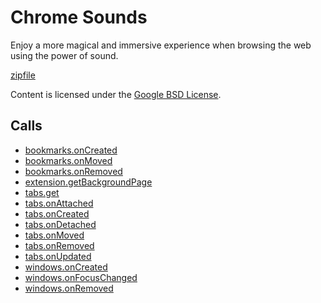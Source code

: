 
Chrome Sounds
=======

Enjoy a more magical and immersive experience when browsing the web using the power of sound.

[zipfile](http://developer.chrome.com/extensions/examples/extensions/fx.zip)

Content is licensed under the [Google BSD License](http://code.google.com/google_bsd_license.html).

Calls
-----

* [bookmarks.onCreated](http://developer.chrome.com/extensions/bookmarks.html#event-onCreated)
* [bookmarks.onMoved](http://developer.chrome.com/extensions/bookmarks.html#event-onMoved)
* [bookmarks.onRemoved](http://developer.chrome.com/extensions/bookmarks.html#event-onRemoved)
* [extension.getBackgroundPage](http://developer.chrome.com/extensions/extension.html#method-getBackgroundPage)
* [tabs.get](http://developer.chrome.com/extensions/tabs.html#method-get)
* [tabs.onAttached](http://developer.chrome.com/extensions/tabs.html#event-onAttached)
* [tabs.onCreated](http://developer.chrome.com/extensions/tabs.html#event-onCreated)
* [tabs.onDetached](http://developer.chrome.com/extensions/tabs.html#event-onDetached)
* [tabs.onMoved](http://developer.chrome.com/extensions/tabs.html#event-onMoved)
* [tabs.onRemoved](http://developer.chrome.com/extensions/tabs.html#event-onRemoved)
* [tabs.onUpdated](http://developer.chrome.com/extensions/tabs.html#event-onUpdated)
* [windows.onCreated](http://developer.chrome.com/extensions/windows.html#event-onCreated)
* [windows.onFocusChanged](http://developer.chrome.com/extensions/windows.html#event-onFocusChanged)
* [windows.onRemoved](http://developer.chrome.com/extensions/windows.html#event-onRemoved)